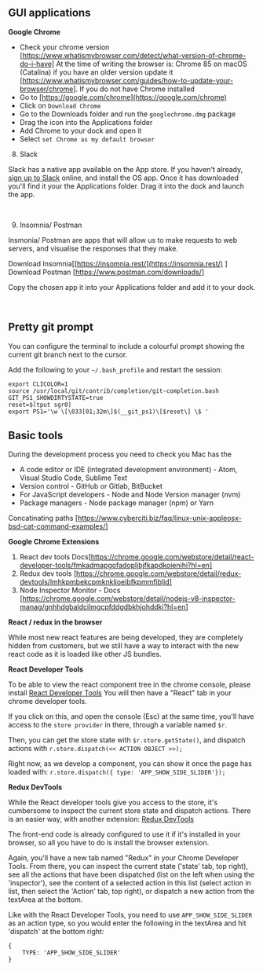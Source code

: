 
## GUI applications 

**Google Chrome**
- Check your chrome version [https://www.whatismybrowser.com/detect/what-version-of-chrome-do-i-have] At the time of writing the browser is: Chrome 85 on macOS (Catalina) if you have an older version update it [https://www.whatismybrowser.com/guides/how-to-update-your-browser/chrome]. If you do not have Chrome installed
- Go to [https://google.com/chrome](https://google.com/chrome)
- Click on `Download Chrome`
- Go to the Downloads folder and run the `googlechrome.dmg` package
- Drag the icon into the Applications folder
- Add Chrome to your dock and open it
- Select `set Chrome as my default browser`


8. Slack

Slack has a native app available on the App store. If you haven't already, [sign up to Slack](https://www.slack.com/) online, and install the OS app. Once it has downloaded you'll find it your the Applications folder. Drag it into the dock and launch the app.

<br>

9. Insomnia/ Postman

Insmonia/ Postman are apps that will allow us to make requests to web servers, and visualise the responses that they make.

Download Insomnia[[https://insomnia.rest/](https://insomnia.rest/) ]
Download Postman [https://www.postman.com/downloads/]

Copy the chosen app it into your Applications folder and add it to your dock.

<br>


## Pretty git prompt

You can configure the terminal to include a colourful prompt showing the current git branch next to the cursor.

Add the following to your `~/.bash_profile` and restart the session:

```
export CLICOLOR=1
source /usr/local/git/contrib/completion/git-completion.bash
GIT_PS1_SHOWDIRTYSTATE=true
reset=$(tput sgr0)
export PS1='\w \[\033[01;32m\]$(__git_ps1)\[$reset\] \$ '
```

## Basic tools

During the development process you need to check you Mac has the

- A code editor or IDE (integrated development environment) - Atom, Visual Studio Code, Sublime Text
- Version control - GitHub or Gitlab, BitBucket
- For JavaScript developers - Node and Node Version manager (nvm)
- Package managers - Node package manager (npm) or Yarn




Concatinating paths
[https://www.cyberciti.biz/faq/linux-unix-appleosx-bsd-cat-command-examples/]

**Google Chrome Extensions**
1. React dev tools Docs[https://chrome.google.com/webstore/detail/react-developer-tools/fmkadmapgofadopljbjfkapdkoienihi?hl=en]
2. Redux dev tools [https://chrome.google.com/webstore/detail/redux-devtools/lmhkpmbekcpmknklioeibfkpmmfibljd]
3. Node Inspector Monitor - Docs [https://chrome.google.com/webstore/detail/nodejs-v8-inspector-manag/gnhhdgbaldcilmgcpfddgdbkhjohddkj?hl=en]

__React / redux in the browser__

While most new react features are being developed, they are completely hidden from customers, but we still have a way to interact with the new react code as it is loaded like other JS bundles.

__React Developer Tools__

To be able to view the react component tree in the chrome console, please install [React Developer Tools](https://chrome.google.com/webstore/detail/react-developer-tools/fmkadmapgofadopljbjfkapdkoienihi)
You will then have a "React" tab in your chrome developer tools.

If you click on this, and open the console (Esc) at the same time, you'll have access to the `store provider` in there, through a variable named `$r`.

Then, you can get the store state with `$r.store.getState()`, and dispatch actions with `r.store.dispatch(<< ACTION OBJECT >>);`

Right now, as we develop a component, you can show it once the page has loaded with:
`r.store.dispatch({ type: 'APP_SHOW_SIDE_SLIDER'});`

__Redux DevTools__

While the React developer tools give you access to the store, it's cumbersome to inspect the current store state and dispatch actions. There is an easier way, with another extension: [Redux DevTools](https://chrome.google.com/webstore/detail/redux-devtools/lmhkpmbekcpmknklioeibfkpmmfibljd)

The front-end code is already configured to use it if it's installed in your browser, so all you have to do is install the browser extension.

Again, you'll have a new tab named "Redux" in your Chrome Developer Tools.
From there, you can inspect the current state ('state' tab, top right), see all the actions that have been dispatched (list on the left when using the 'inspector'), see the content of a selected action in this list (select action in list, then select the 'Action' tab, top right), or dispatch a new action from the textArea at the bottom.

Like with the React Developer Tools, you need to use `APP_SHOW_SIDE_SLIDER` as an action type, so you would enter the following in the textArea and hit 'dispatch' at the bottom right:

```
{
    TYPE: 'APP_SHOW_SIDE_SLIDER'
}
```


<br>
